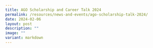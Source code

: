 ```yaml
---
title: AGO Scholarship and Career Talk 2024
permalink: /resources/news-and-events/ago-scholarship-talk-2024/
date: 2024-02-06
layout: post
description: ""
image: ""
variant: markdown
---
```

